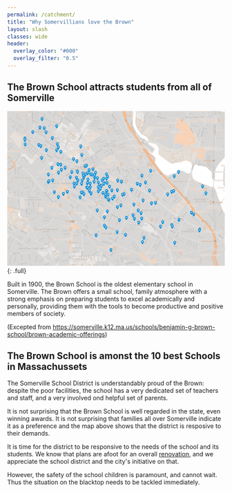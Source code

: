 ```yaml
---
permalink: /catchment/
title: "Why Somervillians love the Brown"
layout: slash
classes: wide
header:
  overlay_color: "#000"
  overlay_filter: "0.5"
---
```


## The Brown School attracts students from all of Somerville

![image-full](/assets/images/browncatchment.png){: .full}

Built in 1900, the Brown School is the oldest elementary school in Somerville. The Brown offers a small school, family atmosphere with a strong emphasis on preparing students to excel academically and personally, providing them with the tools to become productive and positive members of society.

(Excepted from https://somerville.k12.ma.us/schools/benjamin-g-brown-school/brown-academic-offerings)


## The Brown School is amonst the 10 best Schools in Massachussets

The Somerville School District is understandably proud of the Brown: despite
the poor facilities, the school has a very dedicated set of teachers and staff,
and a very involved ond helpful set of parents.

It is not surprising that the Brown School is well regarded in the state, even
winning awards. It is not surprising that families all over Somerville indicate
it as a preference and the map above shows that the district is resposive to
their demands.

It is time for the district to be responsive to the needs of the school and its students. We know that plans are afoot for an overall [renovation](https://www.somervillema.gov/brownschoolrenovation), and we appreciate the school district and the city's initiative on that. 

However, the safety of the school children is paramount, and cannot wait. Thus the situation on the blacktop needs to be tackled immediately.
